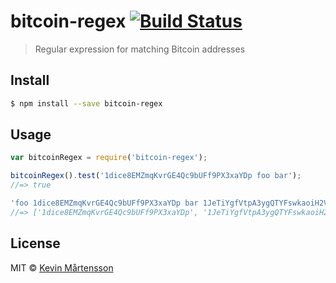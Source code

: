 # bitcoin-regex [![Build Status](https://travis-ci.org/kevva/bitcoin-regex.svg?branch=master)](https://travis-ci.org/kevva/bitcoin-regex)

> Regular expression for matching Bitcoin addresses

## Install

```sh
$ npm install --save bitcoin-regex
```

## Usage

```js
var bitcoinRegex = require('bitcoin-regex');

bitcoinRegex().test('1dice8EMZmqKvrGE4Qc9bUFf9PX3xaYDp foo bar');
//=> true

'foo 1dice8EMZmqKvrGE4Qc9bUFf9PX3xaYDp bar 1JeTiYgfVtpA3ygQTYFswkaoiH2VnFZJf9'.match(bitcoinRegex());
//=> ['1dice8EMZmqKvrGE4Qc9bUFf9PX3xaYDp', '1JeTiYgfVtpA3ygQTYFswkaoiH2VnFZJf9']
```

## License

MIT © [Kevin Mårtensson](https://github.com/kevva)
